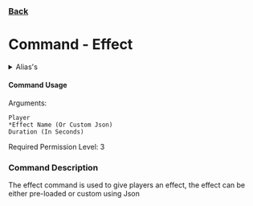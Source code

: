 ### [Back](../CommandsMain.md)
# Command - Effect

<details>
  <summary>Alias's</summary>

  ```
effect
eff
  ```
</details>


#### Command Usage

Arguments:
```
Player
*Effect Name (Or Custom Json)
Duration (In Seconds)
```

Required Permission Level: 3

### Command Description

The effect command is used to give players an effect, the effect can be either pre-loaded or custom using Json
